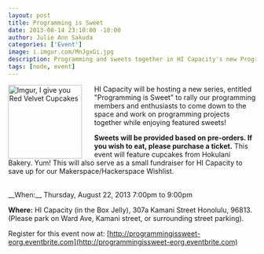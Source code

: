 ```yaml
--- 
layout: post
title: Programming is Sweet
date: 2013-08-14 23:10:00 -10:00
author: Julie Ann Sakuda
categories: ['Event']
image: i.imgur.com/MnJgxGi.jpg
description: Programming and sweets together in HI Capacity's new Programming is Sweet series!
tags: [node, event]
---
```

<div style="float: left; margin-right: 15px; padding-right: 10px;" >
<a href="http://imgur.com/MnJgxGi" title="Imgur, I give you Red Velvet Cupcakes"><img src="http://i.imgur.com/MnJgxGi.jpg" width="150" alt="Imgur, I give you Red Velvet Cupcakes" title="Hosted by imgur.com" /></a>
</div>
HI Capacity will be hosting a new series, entitled "Programming is Sweet" to rally our programming members and enthusiasts to come down to the space and work on programming projects together while enjoying featured sweets! 

__Sweets will be provided based on pre-orders. If you wish to eat, please purchase a ticket.__ This event will feature cupcakes from Hokulani Bakery. Yum! This will also serve as a small fundraiser for HI Capacity to save up for our Makerspace/Hackerspace Wishlist.

<br />
__When:__ Thursday, August 22, 2013 7:00pm to 9:00pm

__Where:__ HI Capacity (in the Box Jelly), 307a Kamani Street Honolulu, 96813. (Please park on Ward Ave, Kamani street, or surrounding street parking).

Register for this event now at: [http://programmingissweet-eorg.eventbrite.com](http://programmingissweet-eorg.eventbrite.com)
